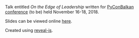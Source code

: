 Talk entitled _On the Edge of Leadership_ written for [PyConBalkan conference](https://pyconbalkan.com/speaker/mislav-cimpersak/) (to be) held November 16-18, 2018.

Slides can be viewed online [here](https://mislavcimpersak.github.io/on-the-edge-of-leadership-talk/).

Created using [reveal-js](https://github.com/hakimel/reveal.js/).
